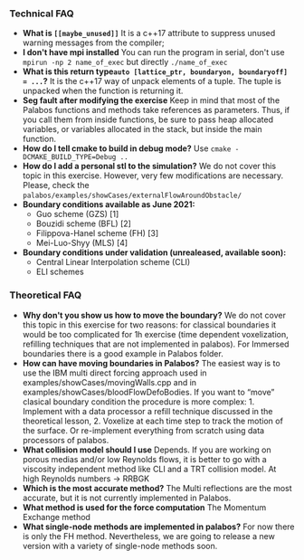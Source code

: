 ### Technical FAQ
* **What is `[[maybe_unused]]`** It is a c++17 attribute to suppress unused warning messages from the compiler;
* **I don't have mpi installed** You can run the program in serial, don't use `mpirun -np 2 name_of_exec` but directly `./name_of_exec`
* **What is this return type`auto [lattice_ptr, boundaryon, boundaryoff] = ...`?** It is the c++17 way of unpack elements of a tuple. The tuple is unpacked when the function is returning it.
* **Seg fault after modifying the exercise** Keep in mind that most of the Palabos functions and methods take references as parameters. Thus, if you call them from inside functions, be sure to pass heap allocated variables, or variables allocated in the stack, but inside the main function.
* **How do I tell cmake to build in debug mode?** Use `cmake -DCMAKE_BUILD_TYPE=Debug ..`
* **How do I add a personal stl to the simulation?** We do not cover this topic in this exercise. However, very few modifications are necessary. Please, check the `palabos/examples/showCases/externalFlowAroundObstacle/`
* **Boundary conditions available as June 2021:**
    * Guo scheme (GZS) [1]
    * Bouzidi scheme (BFL) [2]
    * Filippova-Hanel scheme (FH) [3]
    * Mei-Luo-Shyy (MLS) [4]
* **Boundary conditions under validation (unrealeased, available soon):**
    * Central Linear Interpolation scheme (CLI)
    * ELI schemes

### Theoretical FAQ
* **Why don't you show us how to move the boundary?** We do not cover this topic in this exercise for two reasons: for classical boundaries it would be too complicated for 1h exercise (time dependent voxelization, refilling techniques that are not implemented in palabos). For Immersed boundaries there is a good example in Palabos folder.
* **How can have moving boundaries in Palabos?** The easiest way is to use the IBM multi direct forcing approach used in examples/showCases/movingWalls.cpp and in examples/showCases/bloodFlowDefoBodies. If you want to “move” clasical boundary condition the procedure is more complex: 1. Implement with a data processor a refill technique discussed in the theoretical lesson, 2. Voxelize at each time step to track the motion of the surface. Or re-implement everything from scratch using data processors of palabos.
* **What collision model should I use** Depends. If you are working on porous medias and/or low Reynolds flows, it is better to go with a viscosity independent method like CLI and a TRT collision model. At high Reynolds numbers -> RRBGK
* **Which is the most accurate method?** The Multi reflections are the most accurate, but it is not currently implemented in Palabos.
* **What method is used for the force computation** The Momentum Exchange method
* **What single-node methods are implemented in palabos?** For now there is only the FH method. Nevertheless, we are going to release a new version with a variety of single-node methods soon.
